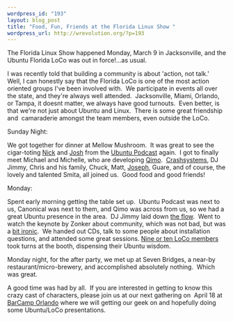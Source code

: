 ```yaml
--- 
wordpress_id: "193"
layout: blog_post
title: "Food, Fun, Friends at the Florida Linux Show "
wordpress_url: http://wrevolution.org/?p=193
---
```

The Florida Linux Show happened Monday, March 9 in Jacksonville, and the Ubuntu Florida LoCo was out in force!...as usual.

I was recently told that building a community is about 'action, not talk.'  Well, I can honestly say that the Florida LoCo is one of the most action oriented groups I've been involved with.  We participate in events all over the state, and they're always well attended.  Jacksonville, Miami, Orlando, or Tampa, it doesnt matter, we always have good turnouts.  Even better, is that we're not just about Ubuntu and Linux.  There is some great friendship and  camaraderie amongst the team members, even outside the LoCo.

Sunday Night:

We got together for dinner at Mellow Mushroom.  It was great to see the cigar-toting <a href="http://www.boredandblogging.com">Nick</a> and <a href="http://linuxcrypt.net">Josh</a> from the <a href="http://ubuntupodcast.net/">Ubuntu Podcast</a> again.  I got to finally meet Michael and Michelle, who are developing <a href="http://www.quinncoincorporated.org/index.php">Qimo</a>.  <a href="http://crashsystems.net/">Crashsystems</a>, DJ Jimmy, Chris and his family, Chuck, Matt, <a href="http://www.evolutionaryit.com/blog/">Joseph</a>, Guare, and of course, the lovely and talented Smita, all joined us.  Good food and good friends!

Monday:

Spent early morning getting the table set up.  Ubuntu Podcast was next to us, Canonical was next to them, and Qimo was across from us, so we had a great Ubuntu presence in the area.  DJ Jimmy laid down <a href="http://www.sendspace.com/file/nk9rmv">the flow</a>.  Went to watch the keynote by Zonker about community, which was not bad, but was a <a href="http://www.jpugh.org/2009/03/how-not-to-represent-community.html">bit ironic</a>.  We handed out CDs, talk to some people about installation questions, and attended some great sessions. <a href="http://www.ubuntu-fl.org/images/stories/fls_fl-loco_edited.jpg">Nine or ten LoCo members</a> took turns at the booth, dispensing their Ubuntu wisdom.

Monday night, for the after party, we met up at Seven Bridges, a near-by restaurant/micro-brewery, and accomplished absolutely nothing.  Which was great.

A good time was had by all.  If you are interested in getting to  know this crazy cast of characters, please join us at our next gathering on  April 18 at <a href="http://www.barcamporlando.org/">BarCamp Orlando</a> where we will getting our geek on and hopefully doing some Ubuntu/LoCo presentations.
